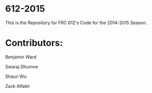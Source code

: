 612-2015
========
This is the Repository for FRC 612's Code for the 2014-2015 Season.

Contributors:
=============

Benjamin Ward

Swaraj Dhumne

Shaun Wu

Zack Alfakir
